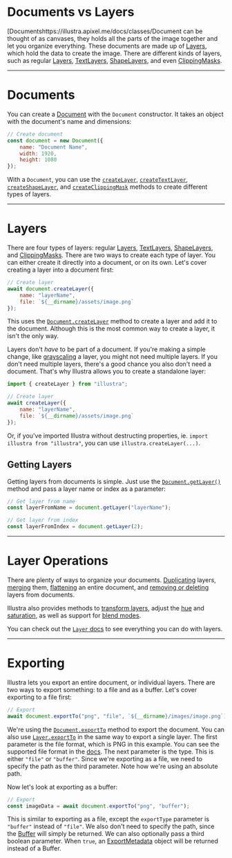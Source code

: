 # Documents vs Layers

[Documentshttps://illustra.apixel.me/docs/classes/Document can be thought of as canvases, they holds all the parts of the image together and let you organize everything. These documents are made up of [Layers](https://illustra.apixel.me/docs/classes/Layer), which hold the data to create the image. There are different kinds of layers, such as regular [Layers](https://illustra.apixel.me/docs/classes/Layer), [TextLayers](https://illustra.apixel.me/docs/classes/TextLayer), [ShapeLayers](https://illustra.apixel.me/docs/classes/ShapeLayer), and even [ClippingMasks](https://illustra.apixel.me/docs/classes/ClippingMask).

---

# Documents

You can create a [Document](https://illustra.apixel.me/docs/classes/Document) with the `Document` constructor. It takes an object with the document's name and dimensions:

```js
// Create document
const document = new Document({
    name: "Document Name",
    width: 1920,
    height: 1080
});
```

With a `Document`, you can use the [`createLayer`](https://illustra.apixel.me/docs/classes/Document#createLayer), [`createTextLayer`](https://illustra.apixel.me/docs/classes/Document#createTextLayer), [`createShapeLayer`](https://illustra.apixel.me/docs/classes/Document#createShapeLayer), and [`createClippingMask`](https://illustra.apixel.me/docs/classes/Document#createClippingMask) methods to create different types of layers.

---

# Layers

There are four types of layers: regular [Layers](https://illustra.apixel.me/docs/classes/Layer), [TextLayers](https://illustra.apixel.me/docs/classes/TextLayer), [ShapeLayers](https://illustra.apixel.me/docs/classes/ShapeLayer), and [ClippingMasks](https://illustra.apixel.me/docs/classes/ClippingMask). There are two ways to create each type of layer. You can either create it directly into a document, or on its own. Let's cover creating a layer into a document first:

```js
// Create layer
await document.createLayer({
    name: "layerName",
    file: `${__dirname}/assets/image.png`
});
```

This uses the [`Document.createLayer`](https://illustra.apixel.me/docs/classes/Document#createLayer) method to create a layer and add it to the document. Although this is the most common way to create a layer, it isn't the only way.

Layers don't *have* to be part of a document. If you're making a simple change, like [grayscaling](https://illustra.apixel.me/docs/classes/Layer#grayscale) a layer, you might not need multiple layers. If you don't need multiple layers, there's a good chance you also don't need a document. That's why Illustra allows you to create a standalone layer:

```js
import { createLayer } from "illustra";

// Create layer
await createLayer({
    name: "layerName",
    file: `${__dirname}/assets/image.png`
});
```

Or, if you've imported Illustra without destructing properties, ie. `import illustra from "illustra"`, you can use `illustra.createLayer(...)`.

## Getting Layers

Getting layers from documents is simple. Just use the [`Document.getLayer()`]() method and pass a layer name or index as a parameter:

```js
// Get layer from name
const layerFromName = document.getLayer("layerName");

// Get layer from index
const layerFromIndex = document.getLayer(2);
```

---

# Layer Operations

There are plenty of ways to organize your documents. [Duplicating](https://illustra.apixel.me/docs/classes/Layer#duplicate) layers, [merging](https://illustra.apixel.me/docs/classes/Document#mergeLayers) them, [flattening](https://illustra.apixel.me/docs/classes/Document#mergeLayers) an entire document, and [removing or deleting](https://illustra.apixel.me/docs/classes/Layer#remove) layers from documents.

Illustra also provides methods to [transform layers](https://illustra.apixel.me/guide/transformations), adjust the [hue](https://illustra.apixel.me/docs/classes/Layer#hue) and [saturation](https://illustra.apixel.me/docs/classes/Layer#saturation), as well as support for [blend modes](https://illustra.apixel.me/guide/blend-modes).

You can check out the [`Layer` docs](https://illustra.apixel.me/docs/classes/Layer) to see everything you can do with layers.

---

# Exporting

Illustra lets you export an entire document, or individual layers. There are two ways to export something: to a file and as a buffer. Let's cover exporting to a file first:

```js
// Export
await document.exportTo("png", "file", `${__dirname}/images/image.png`);
```

We're using the [`Document.exportTo`](https://illustra.apixel.me/docs/classes/Document#exportTo) method to export the document. You can also use [`Layer.exportTo`](https://illustra.apixel.me/docs/classes/Layer#exportTo) in the same way to export a single layer. The first parameter is the file format, which is PNG in this example. You can see the supported file format in the [docs](https://illustra.apixel.me/docs/classes/Document#exportTo). The next parameter is the type. This is either `"file"` or `"buffer"`. Since we're exporting as a file, we need to specify the path as the third parameter. Note how we're using an absolute path.

Now let's look at exporting as a buffer:

```js
// Export
const imageData = await document.exportTo("png", "buffer");
```

This is similar to exporting as a file, except the `exportType` parameter is `"buffer"` instead of `"file"`. We also don't need to specify the path, since the [Buffer](https://nodejs.org/api/buffer.html) will simply be returned. We can also optionally pass a third boolean parameter. When `true`, an [ExportMetadata](https://illustra.apixel.me/docs/interfaces/ExportMetadata) object will be returned instead of a Buffer.